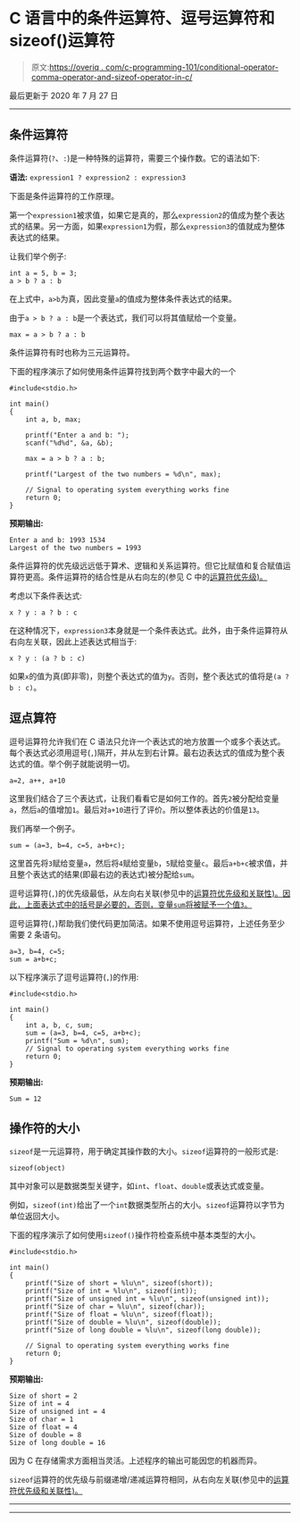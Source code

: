 # C 语言中的条件运算符、逗号运算符和 sizeof()运算符

> 原文:[https://overiq . com/c-programming-101/conditional-operator-comma-operator-and-sizeof-operator-in-c/](https://overiq.com/c-programming-101/conditional-operator-comma-operator-and-sizeof-operator-in-c/)

最后更新于 2020 年 7 月 27 日

* * *

## 条件运算符

条件运算符(`?`、`:`)是一种特殊的运算符，需要三个操作数。它的语法如下:

**语法:** `expression1 ? expression2 : expression3`

下面是条件运算符的工作原理。

第一个`expression1`被求值，如果它是真的，那么`expression2`的值成为整个表达式的结果。另一方面，如果`expression1`为假，那么`expression3`的值就成为整体表达式的结果。

让我们举个例子:

```
int a = 5, b = 3;
a > b ? a : b

```

在上式中，`a>b`为真，因此变量`a`的值成为整体条件表达式的结果。

由于`a > b ? a : b`是一个表达式，我们可以将其值赋给一个变量。

```
max = a > b ? a : b

```

条件运算符有时也称为三元运算符。

下面的程序演示了如何使用条件运算符找到两个数字中最大的一个

```
#include<stdio.h>

int main()
{
    int a, b, max;

    printf("Enter a and b: ");
    scanf("%d%d", &a, &b);

    max = a > b ? a : b;

    printf("Largest of the two numbers = %d\n", max);

    // Signal to operating system everything works fine
    return 0;
}

```

**预期输出:**

```
Enter a and b: 1993 1534
Largest of the two numbers = 1993

```

条件运算符的优先级远远低于算术、逻辑和关系运算符。但它比赋值和复合赋值运算符更高。条件运算符的结合性是从右向左的(参见 C 中的[运算符优先级)。](/c-programming-101/operator-precedence-and-associativity-in-c/)

考虑以下条件表达式:

```
x ? y : a ? b : c

```

在这种情况下，`expression3`本身就是一个条件表达式。此外，由于条件运算符从右向左关联，因此上述表达式相当于:

```
x ? y : (a ? b : c)

```

如果`x`的值为真(即非零)，则整个表达式的值为`y`。否则，整个表达式的值将是`(a ? b : c)`。

## 逗点算符

逗号运算符允许我们在 C 语法只允许一个表达式的地方放置一个或多个表达式。每个表达式必须用逗号(`,`)隔开，并从左到右计算。最右边表达式的值成为整个表达式的值。举个例子就能说明一切。

```
a=2, a++, a+10

```

这里我们结合了三个表达式，让我们看看它是如何工作的。首先`2`被分配给变量`a`，然后`a`的值增加`1`。最后对`a+10`进行了评价。所以整体表达的价值是`13`。

我们再举一个例子。

```
sum = (a=3, b=4, c=5, a+b+c);

```

这里首先将`3`赋给变量`a`，然后将`4`赋给变量`b`，`5`赋给变量`c`。最后`a+b+c`被求值，并且整个表达式的结果(即最右边的表达式)被分配给`sum`。

逗号运算符(`,`)的优先级最低，从左向右关联(参见中的[运算符优先级和关联性)。因此，上面表达式中的括号是必要的，否则，变量`sum`将被赋予一个值`3`。](/c-programming-101/operator-precedence-and-associativity-in-c/)

逗号运算符(`,`)帮助我们使代码更加简洁。如果不使用逗号运算符，上述任务至少需要 2 条语句。

```
a=3, b=4, c=5;
sum = a+b+c;

```

以下程序演示了逗号运算符(`,`)的作用:

```
#include<stdio.h>

int main()
{
    int a, b, c, sum;
    sum = (a=3, b=4, c=5, a+b+c);
    printf("Sum = %d\n", sum);
    // Signal to operating system everything works fine
    return 0;
}

```

**预期输出:**

```
Sum = 12

```

## 操作符的大小

`sizeof`是一元运算符，用于确定其操作数的大小。`sizeof`运算符的一般形式是:

```
sizeof(object)

```

其中对象可以是数据类型关键字，如`int`、`float`、`double`或表达式或变量。

例如，`sizeof(int)`给出了一个`int`数据类型所占的大小。`sizeof`运算符以字节为单位返回大小。

下面的程序演示了如何使用`sizeof()`操作符检查系统中基本类型的大小。

```
#include<stdio.h>

int main()
{
    printf("Size of short = %lu\n", sizeof(short));
    printf("Size of int = %lu\n", sizeof(int));
    printf("Size of unsigned int = %lu\n", sizeof(unsigned int));
    printf("Size of char = %lu\n", sizeof(char));
    printf("Size of float = %lu\n", sizeof(float));
    printf("Size of double = %lu\n", sizeof(double));
    printf("Size of long double = %lu\n", sizeof(long double));

    // Signal to operating system everything works fine
    return 0;
}

```

**预期输出:**

```
Size of short = 2
Size of int = 4
Size of unsigned int = 4
Size of char = 1
Size of float = 4
Size of double = 8
Size of long double = 16

```

因为 C 在存储需求方面相当灵活。上述程序的输出可能因您的机器而异。

`sizeof`运算符的优先级与前缀递增/递减运算符相同，从右向左关联(参见中的[运算符优先级和关联性)。](/c-programming-101/operator-precedence-and-associativity-in-c/)

* * *

* * *